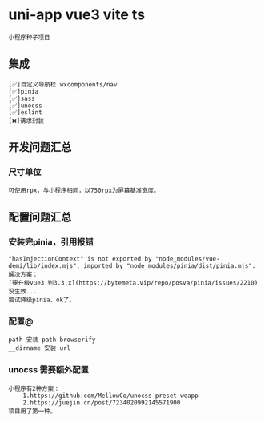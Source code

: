 # uni-app vue3 vite ts
    小程序种子项目

## 集成
    [✅]自定义导航栏 wxcomponents/nav
    [✅]pinia
    [✅]sass
    [✅]unocss
    [✅]eslint
    [❌]请求封装

## 开发问题汇总

### 尺寸单位
    可使用rpx，与小程序相同，以750rpx为屏幕基准宽度。



## 配置问题汇总

### 安装完pinia，引用报错
    "hasInjectionContext" is not exported by "node_modules/vue-demi/lib/index.mjs", imported by "node_modules/pinia/dist/pinia.mjs".
    解决方案：
    [要升级vue3 到3.3.x](https://bytemeta.vip/repo/posva/pinia/issues/2210)  没生效...
    尝试降级pinia，ok了。
    
### 配置@
    path 安装 path-browserify
    __dirname 安装 url

### unocss 需要额外配置
    小程序有2种方案：
        1.https://github.com/MellowCo/unocss-preset-weapp
        2.https://juejin.cn/post/7234020992145571900
    项目用了第一种。